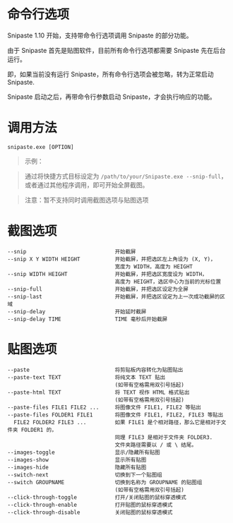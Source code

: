 # 命令行选项

Snipaste 1.10 开始，支持带命令行选项调用 Snipaste 的部分功能。

由于 Snipaste 首先是贴图软件，目前所有命令行选项都需要 Snipaste 先在后台运行。

即，如果当前没有运行 Snipaste，所有命令行选项会被忽略，转为正常启动 Snipaste.

Snipaste 启动之后，再带命令行参数启动 Snipaste，才会执行响应的功能。


# 调用方法
    snipaste.exe [OPTION]

> 示例：

> 通过将快捷方式目标设定为 `/path/to/your/Snipaste.exe --snip-full`，或者通过其他程序调用，即可开始全屏截图。

> 注意：暂不支持同时调用截图选项与贴图选项

# 截图选项

    --snip                            开始截屏
    --snip X Y WIDTH HEIGHT           开始截屏，并把选区左上角设为 (X, Y)，
                                      宽度为 WIDTH，高度为 HEIGHT
    --snip WIDTH HEIGHT               开始截屏，并把选区宽度设为 WIDTH，
                                      高度为 HEIGHT，选区中心为当前的光标位置
    --snip-full                       开始截屏，并把选区设定为全屏
    --snip-last                       开始截屏，并把选区设定为上一次成功截屏的区域
    --snip-delay                      开始延时截屏
    --snip-delay TIME                 TIME 毫秒后开始截屏

# 贴图选项

    --paste                           将剪贴板内容转化为贴图贴出
    --paste-text TEXT                 将纯文本 TEXT 贴出
                                      (如带有空格需用双引号括起)
    --paste-html TEXT                 将 TEXT 视作 HTML 格式贴出
                                      (如带有空格需用双引号括起)
    --paste-files FILE1 FILE2 ...     将图像文件 FILE1, FILE2 等贴出
    --paste-files FOLDER1 FILE1       将图像文件 FILE1, FILE2, FILE3 等贴出 
      FILE2 FOLDER2 FILE3 ...         如果 FILE1 是个相对路径，那么它是相对于文件夹 FOLDER1 的，
                                      同理 FILE3 是相对于文件夹 FOLDER3.
                                      文件夹路径需要以 / 或 \ 结尾。
    --images-toggle                   显示/隐藏所有贴图
    --images-show                     显示所有贴图
    --images-hide                     隐藏所有贴图
    --switch-next                     切换到下一个贴图组
    --switch GROUPNAME                切换到名称为 GROUPNAME 的贴图组
                                      (如带有空格需用双引号括起)
    --click-through-toggle            打开/关闭贴图的鼠标穿透模式
    --click-through-enable            打开贴图的鼠标穿透模式
    --click-through-disable           关闭贴图的鼠标穿透模式


